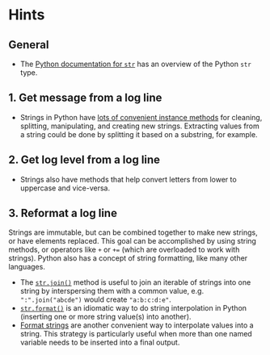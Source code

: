 # Hints

## General

- The [Python documentation for `str`][python-str-doc] has an overview of the Python `str` type.

## 1. Get message from a log line

- Strings in Python have [lots of convenient instance methods][str-type-methods] for cleaning, splitting, manipulating, and creating new strings. Extracting values from a string could be done by splitting it based on a substring, for example.

## 2. Get log level from a log line

- Strings also have methods that help convert letters from lower to uppercase and vice-versa.

## 3. Reformat a log line

Strings are immutable, but can be combined together to make new strings, or have elements replaced. This goal can be accomplished by using string methods, or operators like `+` or `+=` (which are overloaded to work with strings).
Python also has a concept of string formatting, like many other languages.

- The [`str.join()`][str-join] method is useful to join an iterable of strings into one string by interspersing them with a common value, e.g. `":".join("abcde")` would create `"a:b:c:d:e"`.
- [`str.format()`][str-format] is an idiomatic way to do string interpolation in Python (inserting one or more string value(s) into another).
- [Format strings][format-str] are another convenient way to interpolate values into a string. This strategy is particularly useful when more than one named variable needs to be inserted into a final output.

[python-str-doc]: https://docs.python.org/3/library/stdtypes.html#text-sequence-type-str
[str-type-methods]: https://docs.python.org/3/library/stdtypes.html#str
[str-join]: https://docs.python.org/3/library/stdtypes.html#str.join
[str-format]: https://docs.python.org/3/library/stdtypes.html#str.format
[format-str]: https://docs.python.org/3/library/string.html#formatstrings
